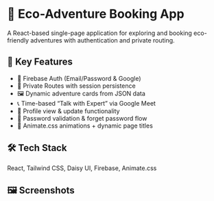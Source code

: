 <h1>🌿 Eco-Adventure Booking App</h1>
<p>A React-based single-page application for exploring and booking eco-friendly adventures with authentication and private routing.</p>

<h2>🚀 Key Features</h2>
<ul>
  <li>🔐 Firebase Auth (Email/Password & Google)</li>
  <li>🎫 Private Routes with session persistence</li>
  <li>🖼️ Dynamic adventure cards from JSON data</li>
  <li>📞 Time-based “Talk with Expert” via Google Meet</li>
  <li>👤 Profile view & update functionality</li>
  <li>🧠 Password validation & forget password flow</li>
  <li>🎨 Animate.css animations + dynamic page titles</li>
</ul>

<h2>🛠 Tech Stack</h2>
<p>React, Tailwind CSS, Daisy UI, Firebase, Animate.css</p>

<h2>🖼️ Screenshots</h2>
<img src="https://github.com/user-attachments/assets/aca05c2b-aa37-4ae3-9f44-1bec32334f4c" alt="" />
<img src="https://github.com/user-attachments/assets/bce65679-d2e8-47ba-ad21-50aef85a0470" alt="" />
<img src="https://github.com/user-attachments/assets/c17fc452-9ba0-40a8-961a-935aa1326148" alt="" />

